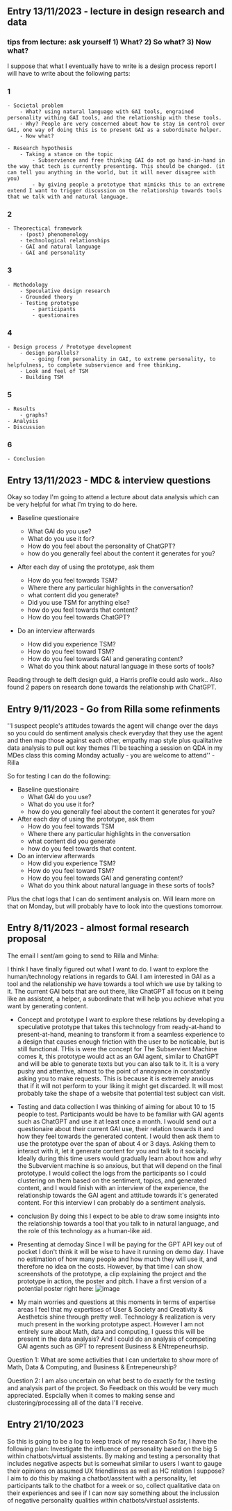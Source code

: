## Entry 13/11/2023 - lecture in design research and data ##

### tips from lecture: ask yourself 1) What? 2) So what? 3) Now what? ###

I suppose that what I eventually have to write is a design process report I will have to write about the following parts: 
### 1 
    - Societal problem
        - What? using natural language with GAI tools, engrained personality withing GAI tools, and the relationship with these tools. 
        - Why? People are very concerned about how to stay in control over GAI, one way of doing this is to present GAI as a subordinate helper. 
        - Now what? 
        
    - Research hypothesis 
        - Taking a stance on the topic 
            - Subservience and free thinking GAI do not go hand-in-hand in the way that tech is currently presenting. This should be changed. (it can tell you anything in the world, but it will never disagree with you) 
            - by giving people a prototype that mimicks this to an extreme extend I want to trigger discussion on the relationship towards tools that we talk with and natural language. 
 ### 2            
    - Theorectical framework 
        - (post) phenomenology
        - technological relationships 
        - GAI and natural language 
        - GAI and personality
  ### 3       
    - Methodology 
        - Speculative design research 
        - Grounded theory 
        - Testing prototype 
            - participants 
            - questionaires
  ### 4        
    - Design process / Prototype development 
        - design parallels? 
            - going from personality in GAI, to extreme personality, to helpfulness, to complete subservience and free thinking. 
        - Look and feel of TSM
        - Building TSM 
 ### 5        
 
    - Results
        - graphs? 
    - Analysis 
    - Discussion 
### 6 
    - Conclusion 

## Entry 13/11/2023 - MDC & interview questions ##
Okay so today I'm going to attend a lecture about data analysis which can be very helpful for what I'm trying to do here. 

- Baseline questionaire
    - What GAI do you use?
    - What do you use it for?
    - How do you feel about the personality of ChatGPT? 
    - how do you generally feel about the content it generates for you?
      
- After each day of using the prototype, ask them
    - How do you feel towards TSM?
    - Where there any particular highlights in the conversation?
    - what content did you generate?
    - Did you use TSM for anything else? 
    - how do you feel towards that content?
    - How do you feel towards ChatGPT?
      
- Do an interview afterwards
    - How did you experience TSM?
    - How do you feel toward TSM?
    - How do you feel towards GAI and generating content?
    - What do you think about natural language in these sorts of tools?

Reading through te delft design guid, a Harris profile could aslo work..
Also found 2 papers on research done towards the relationship with ChatGPT. 


## Entry 9/11/2023 - Go from Rilla some refinments ##

''I suspect people's attitudes towards the agent will change over the days
so you could do sentiment analysis check everyday that they use the agent and then map those against each other, empathy map style
plus qualitative data analysis to pull out key themes
I'll be teaching a session on QDA in my MDes class this coming Monday actually - you are welcome to attend'' -Rilla

So for testing I can do the following: 
- Baseline questionaire
    - What GAI do you use?
    - What do you use it for?
    - how do you generally feel about the content it generates for you? 
- After each day of using the prototype, ask them
    - How do you feel towards TSM
    - Where there any particular highlights in the conversation
    - what content did you generate 
    - how do you feel towards that content.
- Do an interview afterwards
    - How did you experience TSM?
    - How do you feel toward TSM?
    - How do you feel towards GAI and generating content?
    - What do you think about natural language in these sorts of tools?

Plus the chat logs that I can do sentiment analysis on. Will learn more on that on Monday, but will probably have to look into the questions tomorrow. 
  
## Entry 8/11/2023 - almost formal research proposal ##

The email I sent/am going to send to Rilla and Minha: 

I think I have finally figured out what I want to do. I want to explore the human/technology relations in regards to GAI. I am interested in GAI as a tool and the relationship we have towards a tool which we use by talking to it. The current GAI bots that are out there, like ChatGPT all focus on it being like an assistent, a helper, a subordinate that will help you achieve what you want by generating content. 

- Concept and prototype 
I want to explore these relations by developing a speculative prototype that takes this technology from ready-at-hand to present-at-hand, meaning to transform it from a seamless experience to a design that causes enough friction with the user to be noticable, but is still functional. THis is were the concept for The Subservient Machine comes it, this prototype would act as an GAI agent, similar to ChatGPT and will be able to generate texts but you can also talk to it. It is a very pushy and attentive, almost to the point of annoyance in constantly asking you to make requests. This is because it is extremely anxious that if it will not perform to your liking it might get discarded. It will most probably take the shape of a website that potential test subject can visit. 

- Testing and data collection 
I was thinking of aiming for about 10 to 15 people to test. Participants would be have to be familiar with GAI agents such as ChatGPT and use it at least once a month. I would send out a questionaire about their current GAI use, their relation towards it and how they feel towards the generated content. I would then ask them to use the prototype over the span of about 4 or 3 days. Asking them to interact with it, let it generate content for you and talk to it socially. Ideally during this time users would gradually learn about how and why the Subvervient machine is so anxious, but that will depend on the final prototype. I would collect the logs from the participants so I could clustering on them based on the sentiment, topics, and generated content, and I would finish with an interview of the experience, the relationship towards the GAI agent and attitude towards it's generated content. For this interview I can probably do a sentiment analysis. 

- conclusion
By doing this I expect to be able to draw some insights into the relationship towards a tool that you talk to in natural language, and the role of this technology as a human-like aid. 

- Presenting at demoday 
Since I will be paying for the GPT API key out of pocket I don't think it will be wise to have it running on demo day. I have no estimation of how many people and how much they will use it, and therefore no idea on the costs. However, by that time I can show screenshots of the prototype, a clip explaining the project and the prototype in action, the poster and pitch. 
I have a first version of a potential poster right here: 
![image](https://github.com/FemkeKocken/FMP/assets/50365794/28126788-961a-4326-b443-39b85846ab32)

- My main worries and questions at this moments 
in terms of expertise areas I feel that my expertises of User & Society and Creativity & Aesthetcis shine through pretty well. Technology & realization is very much present in the working prototype aspect. However I am not entirely sure about Math, data and computing, I guess this will be present in the data analysis? And I could do an analysis of competing GAI agents such as GPT to represent Business & ENtrepeneurhsip. 

Question 1: What are some activities that I can undertake to show more of Math, Data & Computing, and Business & Entrepeneurship? 

Question 2: I am also uncertain on what best to do exactly for the testing and analysis part of the project. So Feedback on this would be very much appreciated. Espcially when it comes to making sense and clustering/processing all of the data I'll receive.  


## Entry 21/10/2023 ##

So this is going to be a log to keep track of my research 
So far, I have the following plan: 
Investigate the influence of personality based on the big 5 within chatbots/virtual assistents. By making and testing a personality that includes negative aspects but is somewhat similar to users I want to gauge their opinions on assumed UX friendliness as well as HC relation I suppose? 
I aim to do this by making a chatbot/assitent with a personality, let participants talk to the chatbot for a week or so, collect qualitative data on their experiences and see if I can now say something about the inclussion of negative personality qualities within chatbots/virstual assistents. 

